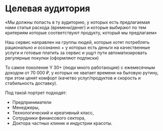 # Целевая аудитория

«Мы должны попасть в ту аудиторию, у которых есть предлагаемая нами статья расхода \(времени/денег\) и которые выбирают по тем критериям которые соответствуют продукту, который мы предлагаем»

Наш сервис направлен на группы людей, которые хотят потреблять рационально и осознанно + у которых есть деньги на качественные услуги и готовые платить за сервис и ущут пути автоматизировать регулярные покупки \(оформляют подписки\)

То самое поколение Y 30+ \(люди много работающие\) c ежемесячным доходом от 70 000 ₽, у которых не хватает времени на бытовую рутину, при этом ценят комфорт \(качетво услуг/продуктов и скорость и стабильность доставку\).

Под такой портрет подходят: 

* Предприниматели
* Менеджеры, 
* Технологический и креативный класс, 
* Сотрудники финансового сектора, 
* Доктора частных клиник и индустрии красоты.

